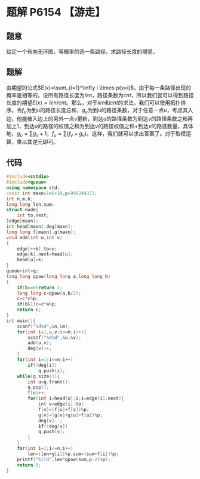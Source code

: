 # 题解 P6154 【游走】

## 题意

给定一个有向无环图，等概率的选一条路径，求路径长度的期望。

## 题解

由期望的公式$E(x)=\sum_{i=1}^\infty i \times p(x=i)$，由于每一条路径出现的概率是相等的，设所有路径长度为$len$，路径条数为$cnt$，所以我们就可以得到路径长度的期望$E(x)=len/cnt$。那么，对于$len$和$cnt$的求法，我们可以使用拓扑排序。令$f_u$为到$u$的路径长度总和，$g_u$为到$u$的路径条数，对于任意一点$u$，考虑其入边，他能被入边上的另外一点$v$更新，到达$u$的路径条数为到达$v$的路径条数之和再加上1，到达$u$的路径的权值之和为到达$v$的路径权值之和+到达$v$的路径数量，具体地，$g_u=\sum g_v+1$，$f_u=\sum(f_v+g_v)$。这样，我们就可以求出答案了。对于取模运算，乘以其逆元即可。

## 代码

```cpp
#include<cstdio>
#include<queue>
using namespace std;
const int maxn=1e6+10,p=998244353;
int n,m,k;
long long len,sum;
struct node{
	int to,next;
}edge[maxn];
int head[maxn],deg[maxn];
long long f[maxn],g[maxn];
void add(int u,int v)
{
	edge[++k].to=v;
	edge[k].next=head[u];
	head[u]=k;
}
queue<int>q;
long long qpow(long long a,long long b)
{
	if(b==0)return 1;
	long long c=qpow(a,b/2);
	c=c*c%p;
	if(b&1)c=c*a%p;
	return c;
}
int main(){
	scanf("%d%d",&n,&m);
	for(int i=1,u,v;i<=m;i++){
		scanf("%d%d",&u,&v);
		add(u,v);
		deg[v]++;
	}
	for(int i=1;i<=n;i++)
		if(!deg[i])
			q.push(i);
	while(q.size()){
		int u=q.front();
		q.pop();
		f[u]++;
		for(int i=head[u];i;i=edge[i].next){
			int v=edge[i].to;
			f[v]=(f[u]+f[v])%p;
			g[v]=(g[v]+g[u]+f[u])%p;
			deg[v]--;
			if(!deg[v])
			q.push(v);
		}
	}
	for(int i=1;i<=n;i++)
		len=(len+g[i])%p,sum=(sum+f[i])%p;
	printf("%lld",len*qpow(sum,p-2)%p);
	return 0;
}
```

